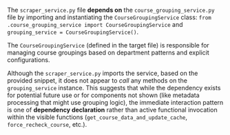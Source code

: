 The `scraper_service.py` file **depends on** the `course_grouping_service.py` file by importing and instantiating the `CourseGroupingService` class: `from .course_grouping_service import CourseGroupingService` and `grouping_service = CourseGroupingService()`.

The `CourseGroupingService` (defined in the target file) is responsible for managing course groupings based on department patterns and explicit configurations.

Although the `scraper_service.py` imports the service, based on the provided snippet, it does not appear to *call* any methods on the `grouping_service` instance. This suggests that while the dependency exists for potential future use or for components not shown (like metadata processing that might use grouping logic), the immediate interaction pattern is one of **dependency declaration** rather than active functional invocation within the visible functions (`get_course_data_and_update_cache`, `force_recheck_course`, etc.).